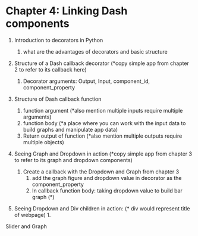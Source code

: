 # Chapter 4: Linking Dash components

 1. Introduction to decorators in Python
     1. what are the advantages of decorators and basic structure  
 2. Structure of a Dash callback decorator (*copy simple app from chapter 2 to refer to its callback here)
     1. Decorator arguments: Output, Input, component_id, component_property 
 3. Structure of Dash callback function
     1. function argument (*also mention multiple inputs require multiple arguments)
     2. function body (*a place where you can work with the input data to build graphs and manipulate app data)
     3. Return output of function (*also mention multiple outputs require multiple objects)

  4. Seeing Graph and Dropdown in action (*copy simple app from chapter 3 to refer to its graph and dropdown components)
     1. Create a callback with the Dropdown and Graph from chapter 3
        1. add the graph figure and dropdown value in decorator as the component_property
        2. In callback function body: taking dropdown value to build bar graph (*)
  5. Seeing Dropdown and Div children in action: (* div would represent title of webpage)
     1.   


Slider and Graph
